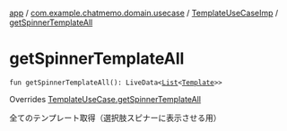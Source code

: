 [app](../../index.md) / [com.example.chatmemo.domain.usecase](../index.md) / [TemplateUseCaseImp](index.md) / [getSpinnerTemplateAll](./get-spinner-template-all.md)

# getSpinnerTemplateAll

`fun getSpinnerTemplateAll(): LiveData<`[`List`](https://kotlinlang.org/api/latest/jvm/stdlib/kotlin.collections/-list/index.html)`<`[`Template`](../../com.example.chatmemo.domain.model.entity/-template/index.md)`>>`

Overrides [TemplateUseCase.getSpinnerTemplateAll](../-template-use-case/get-spinner-template-all.md)

全てのテンプレート取得（選択肢スピナーに表示させる用）

